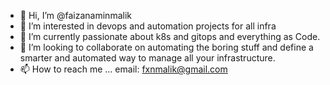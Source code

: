 - 👋 Hi, I’m @faizanaminmalik
- 👀 I’m interested in devops and automation projects for all infra
- 🌱 I’m currently passionate about k8s and gitops and everything as Code.
- 💞️ I’m looking to collaborate on automating the boring stuff and define a smarter and automated way to manage all your infrastructure.
- 📫 How to reach me ... email: fxnmalik@gmail.com

<!---
faizanaminmalik/faizanaminmalik is a ✨ special ✨ repository because its `README.md` (this file) appears on your GitHub profile.
You can click the Preview link to take a look at your changes.
--->

